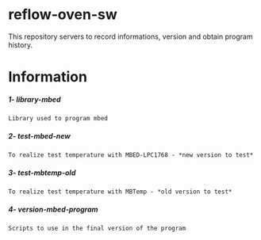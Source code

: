 # reflow-oven-sw
This repository servers to record informations, version and obtain program history.

# Information

##### 1- library-mbed
    Library used to program mbed 

##### 2- test-mbed-new
    To realize test temperature with MBED-LPC1768 - *new version to test*

##### 3- test-mbtemp-old
    To realize test temperature with MBTemp - *old version to test*

##### 4- version-mbed-program
    Scripts to use in the final version of the program
